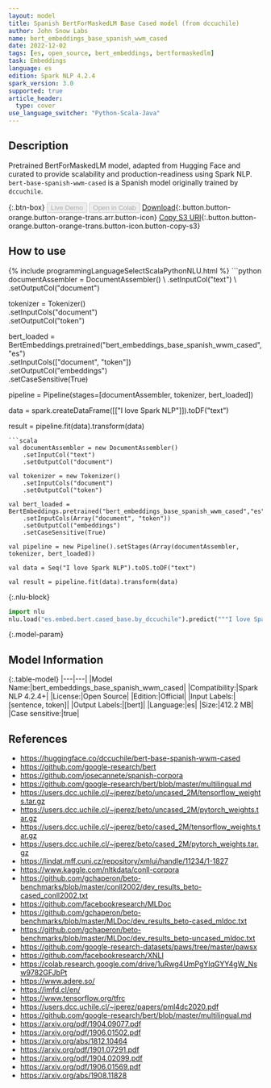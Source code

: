 ```yaml
---
layout: model
title: Spanish BertForMaskedLM Base Cased model (from dccuchile)
author: John Snow Labs
name: bert_embeddings_base_spanish_wwm_cased
date: 2022-12-02
tags: [es, open_source, bert_embeddings, bertformaskedlm]
task: Embeddings
language: es
edition: Spark NLP 4.2.4
spark_version: 3.0
supported: true
article_header:
  type: cover
use_language_switcher: "Python-Scala-Java"
---
```


## Description

Pretrained BertForMaskedLM model, adapted from Hugging Face and curated to provide scalability and production-readiness using Spark NLP. `bert-base-spanish-wwm-cased` is a Spanish model originally trained by `dccuchile`.

{:.btn-box}
<button class="button button-orange" disabled>Live Demo</button>
<button class="button button-orange" disabled>Open in Colab</button>
[Download](https://s3.amazonaws.com/auxdata.johnsnowlabs.com/public/models/bert_embeddings_base_spanish_wwm_cased_es_4.2.4_3.0_1670018860888.zip){:.button.button-orange.button-orange-trans.arr.button-icon}
[Copy S3 URI](s3://auxdata.johnsnowlabs.com/public/models/bert_embeddings_base_spanish_wwm_cased_es_4.2.4_3.0_1670018860888.zip){:.button.button-orange.button-orange-trans.button-icon.button-copy-s3}

## How to use



<div class="tabs-box" markdown="1">
{% include programmingLanguageSelectScalaPythonNLU.html %}
```python
documentAssembler = DocumentAssembler() \
    .setInputCol("text") \
    .setOutputCol("document")

tokenizer = Tokenizer() \
    .setInputCols("document") \
    .setOutputCol("token")

bert_loaded = BertEmbeddings.pretrained("bert_embeddings_base_spanish_wwm_cased","es") \
    .setInputCols(["document", "token"]) \
    .setOutputCol("embeddings") \
    .setCaseSensitive(True)

pipeline = Pipeline(stages=[documentAssembler, tokenizer, bert_loaded])

data = spark.createDataFrame([["I love Spark NLP"]]).toDF("text")

result = pipeline.fit(data).transform(data)
```
```scala
val documentAssembler = new DocumentAssembler()
    .setInputCol("text")
    .setOutputCol("document")

val tokenizer = new Tokenizer()
    .setInputCols("document")
    .setOutputCol("token")

val bert_loaded = BertEmbeddings.pretrained("bert_embeddings_base_spanish_wwm_cased","es")
    .setInputCols(Array("document", "token"))
    .setOutputCol("embeddings")
    .setCaseSensitive(True)

val pipeline = new Pipeline().setStages(Array(documentAssembler, tokenizer, bert_loaded))

val data = Seq("I love Spark NLP").toDS.toDF("text")

val result = pipeline.fit(data).transform(data)
```


{:.nlu-block}
```python
import nlu
nlu.load("es.embed.bert.cased_base.by_dccuchile").predict("""I love Spark NLP""")
```

</div>

{:.model-param}
## Model Information

{:.table-model}
|---|---|
|Model Name:|bert_embeddings_base_spanish_wwm_cased|
|Compatibility:|Spark NLP 4.2.4+|
|License:|Open Source|
|Edition:|Official|
|Input Labels:|[sentence, token]|
|Output Labels:|[bert]|
|Language:|es|
|Size:|412.2 MB|
|Case sensitive:|true|

## References

- https://huggingface.co/dccuchile/bert-base-spanish-wwm-cased
- https://github.com/google-research/bert
- https://github.com/josecannete/spanish-corpora
- https://github.com/google-research/bert/blob/master/multilingual.md
- https://users.dcc.uchile.cl/~jperez/beto/uncased_2M/tensorflow_weights.tar.gz
- https://users.dcc.uchile.cl/~jperez/beto/uncased_2M/pytorch_weights.tar.gz
- https://users.dcc.uchile.cl/~jperez/beto/cased_2M/tensorflow_weights.tar.gz
- https://users.dcc.uchile.cl/~jperez/beto/cased_2M/pytorch_weights.tar.gz
- https://lindat.mff.cuni.cz/repository/xmlui/handle/11234/1-1827
- https://www.kaggle.com/nltkdata/conll-corpora
- https://github.com/gchaperon/beto-benchmarks/blob/master/conll2002/dev_results_beto-cased_conll2002.txt
- https://github.com/facebookresearch/MLDoc
- https://github.com/gchaperon/beto-benchmarks/blob/master/MLDoc/dev_results_beto-cased_mldoc.txt
- https://github.com/gchaperon/beto-benchmarks/blob/master/MLDoc/dev_results_beto-uncased_mldoc.txt
- https://github.com/google-research-datasets/paws/tree/master/pawsx
- https://github.com/facebookresearch/XNLI
- https://colab.research.google.com/drive/1uRwg4UmPgYIqGYY4gW_Nsw9782GFJbPt
- https://www.adere.so/
- https://imfd.cl/en/
- https://www.tensorflow.org/tfrc
- https://users.dcc.uchile.cl/~jperez/papers/pml4dc2020.pdf
- https://github.com/google-research/bert/blob/master/multilingual.md
- https://arxiv.org/pdf/1904.09077.pdf
- https://arxiv.org/pdf/1906.01502.pdf
- https://arxiv.org/abs/1812.10464
- https://arxiv.org/pdf/1901.07291.pdf
- https://arxiv.org/pdf/1904.02099.pdf
- https://arxiv.org/pdf/1906.01569.pdf
- https://arxiv.org/abs/1908.11828